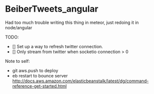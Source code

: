 BeiberTweets_angular
====================

Had too much trouble writing this thing in meteor, just redoing it in node/angular

TODO: 
- [] Set up a way to refresh twitter connection. 
- [] Only stream from twitter when socketio connection > 0


Note to self: 
* git aws.push to deploy
* eb restart to bounce server
http://docs.aws.amazon.com/elasticbeanstalk/latest/dg/command-reference-get-started.html